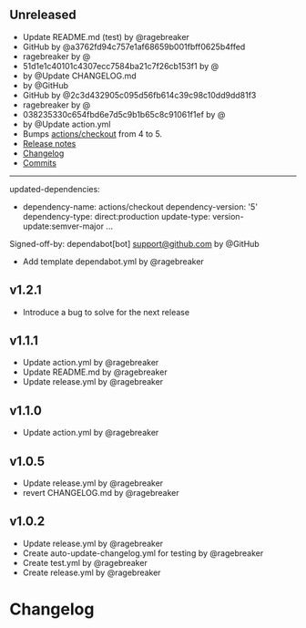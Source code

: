 ## Unreleased

- Update README.md (test) by @ragebreaker
- GitHub by @a3762fd94c757e1af68659b001fbff0625b4ffed
- ragebreaker by @
- 51d1e1c40101c4307ecc7584ba21c7f26cb153f1 by @
-  by @Update CHANGELOG.md
-  by @GitHub
- GitHub by @2c3d432905c095d56fb614c39c98c10dd9dd81f3
- ragebreaker by @
- 038235330c654fbd6e7d5c9b1b65c8c91061f1ef by @
-  by @Update action.yml
- Bumps [actions/checkout](https://github.com/actions/checkout) from 4 to 5.
- [Release notes](https://github.com/actions/checkout/releases)
- [Changelog](https://github.com/actions/checkout/blob/main/CHANGELOG.md)
- [Commits](https://github.com/actions/checkout/compare/v4...v5)

---
updated-dependencies:
- dependency-name: actions/checkout
  dependency-version: '5'
  dependency-type: direct:production
  update-type: version-update:semver-major
...

Signed-off-by: dependabot[bot] <support@github.com> by @GitHub
- Add template dependabot.yml by @ragebreaker



## v1.2.1

- Introduce a bug to solve for the next release


## v1.1.1

- Update action.yml by @ragebreaker
- Update README.md by @ragebreaker
- Update release.yml by @ragebreaker


## v1.1.0

- Update action.yml by @ragebreaker



## v1.0.5

- Update release.yml by @ragebreaker
- revert  CHANGELOG.md by @ragebreaker


## v1.0.2

- Update release.yml by @ragebreaker
- Create auto-update-changelog.yml for testing by @ragebreaker
- Create test.yml by @ragebreaker
- Create release.yml by @ragebreaker

# Changelog
